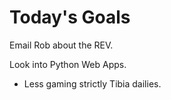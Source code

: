 # Today's Goals

Email Rob about the REV.

Look into Python Web Apps.

- Less gaming strictly Tibia dailies.
